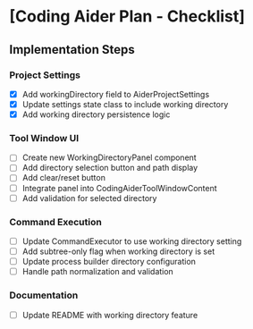 # [Coding Aider Plan - Checklist]

## Implementation Steps

### Project Settings
- [x] Add workingDirectory field to AiderProjectSettings
- [x] Update settings state class to include working directory
- [x] Add working directory persistence logic

### Tool Window UI
- [ ] Create new WorkingDirectoryPanel component
- [ ] Add directory selection button and path display
- [ ] Add clear/reset button
- [ ] Integrate panel into CodingAiderToolWindowContent
- [ ] Add validation for selected directory

### Command Execution
- [ ] Update CommandExecutor to use working directory setting
- [ ] Add subtree-only flag when working directory is set
- [ ] Update process builder directory configuration
- [ ] Handle path normalization and validation

### Documentation
- [ ] Update README with working directory feature
